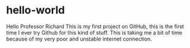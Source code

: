 # hello-world

Hello Professor Richard
This is my first project on GitHub, this is the first time I ever try Github for this kind of stuff.
This is taking me a bit of time because of my very poor and unstable internet connection.
